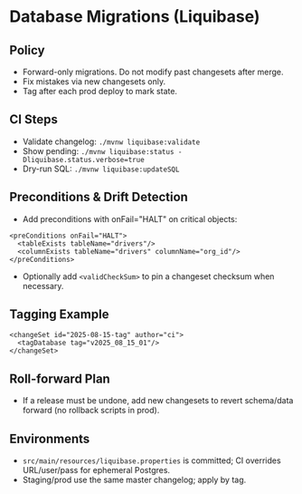 # Database Migrations (Liquibase)

## Policy
- Forward-only migrations. Do not modify past changesets after merge.
- Fix mistakes via new changesets only.
- Tag after each prod deploy to mark state.

## CI Steps
- Validate changelog: `./mvnw liquibase:validate`
- Show pending: `./mvnw liquibase:status -Dliquibase.status.verbose=true`
- Dry-run SQL: `./mvnw liquibase:updateSQL`

## Preconditions & Drift Detection
- Add preconditions with onFail="HALT" on critical objects:
```
<preConditions onFail="HALT">
  <tableExists tableName="drivers"/>
  <columnExists tableName="drivers" columnName="org_id"/>
</preConditions>
```
- Optionally add `<validCheckSum>` to pin a changeset checksum when necessary.

## Tagging Example
```
<changeSet id="2025-08-15-tag" author="ci">
  <tagDatabase tag="v2025_08_15_01"/>
</changeSet>
```

## Roll-forward Plan
- If a release must be undone, add new changesets to revert schema/data forward (no rollback scripts in prod).

## Environments
- `src/main/resources/liquibase.properties` is committed; CI overrides URL/user/pass for ephemeral Postgres.
- Staging/prod use the same master changelog; apply by tag.
